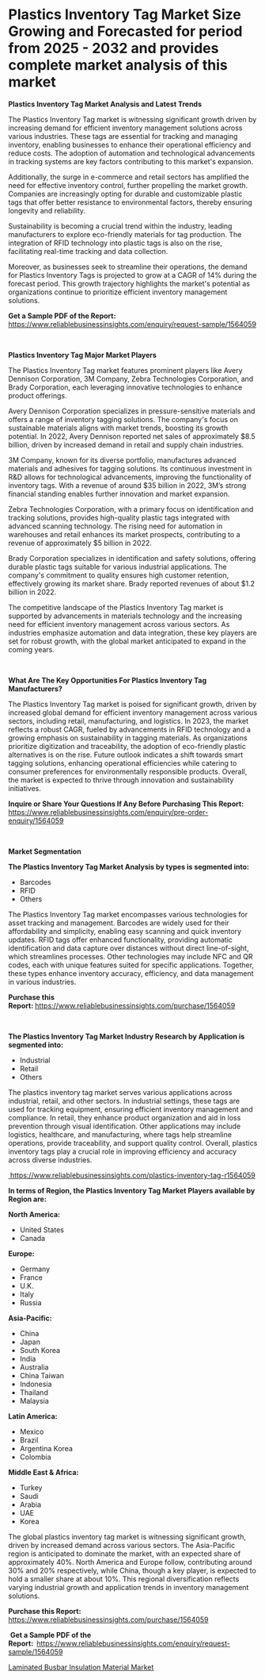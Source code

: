 <p><h1>Plastics Inventory Tag Market Size Growing and Forecasted for period from 2025 - 2032 and provides complete market analysis of this market</h1></p><p><strong>Plastics Inventory Tag Market Analysis and Latest Trends</strong></p>
<p><p>The Plastics Inventory Tag market is witnessing significant growth driven by increasing demand for efficient inventory management solutions across various industries. These tags are essential for tracking and managing inventory, enabling businesses to enhance their operational efficiency and reduce costs. The adoption of automation and technological advancements in tracking systems are key factors contributing to this market's expansion.</p><p>Additionally, the surge in e-commerce and retail sectors has amplified the need for effective inventory control, further propelling the market growth. Companies are increasingly opting for durable and customizable plastic tags that offer better resistance to environmental factors, thereby ensuring longevity and reliability.</p><p>Sustainability is becoming a crucial trend within the industry, leading manufacturers to explore eco-friendly materials for tag production. The integration of RFID technology into plastic tags is also on the rise, facilitating real-time tracking and data collection.</p><p>Moreover, as businesses seek to streamline their operations, the demand for Plastics Inventory Tags is projected to grow at a CAGR of 14% during the forecast period. This growth trajectory highlights the market's potential as organizations continue to prioritize efficient inventory management solutions.</p></p>
<p><strong>Get a Sample PDF of the Report:&nbsp;</strong> <a href="https://www.reliablebusinessinsights.com/enquiry/request-sample/1564059?utm_campaign=2177&utm_medium=2&utm_source=Github&utm_content=ia&utm_term=01022025&utm_id=plastics-inventory-tag">https://www.reliablebusinessinsights.com/enquiry/request-sample/1564059</a></p>
<p>&nbsp;</p>
<p><strong>Plastics Inventory Tag Major Market Players</strong></p>
<p><p>The Plastics Inventory Tag market features prominent players like Avery Dennison Corporation, 3M Company, Zebra Technologies Corporation, and Brady Corporation, each leveraging innovative technologies to enhance product offerings.</p><p>Avery Dennison Corporation specializes in pressure-sensitive materials and offers a range of inventory tagging solutions. The company's focus on sustainable materials aligns with market trends, boosting its growth potential. In 2022, Avery Dennison reported net sales of approximately $8.5 billion, driven by increased demand in retail and supply chain industries.</p><p>3M Company, known for its diverse portfolio, manufactures advanced materials and adhesives for tagging solutions. Its continuous investment in R&D allows for technological advancements, improving the functionality of inventory tags. With a revenue of around $35 billion in 2022, 3M’s strong financial standing enables further innovation and market expansion.</p><p>Zebra Technologies Corporation, with a primary focus on identification and tracking solutions, provides high-quality plastic tags integrated with advanced scanning technology. The rising need for automation in warehouses and retail enhances its market prospects, contributing to a revenue of approximately $5 billion in 2022.</p><p>Brady Corporation specializes in identification and safety solutions, offering durable plastic tags suitable for various industrial applications. The company's commitment to quality ensures high customer retention, effectively growing its market share. Brady reported revenues of about $1.2 billion in 2022.</p><p>The competitive landscape of the Plastics Inventory Tag market is supported by advancements in materials technology and the increasing need for efficient inventory management across various sectors. As industries emphasize automation and data integration, these key players are set for robust growth, with the global market anticipated to expand in the coming years.</p></p>
<p>&nbsp;</p>
<p><strong>What Are The Key Opportunities For Plastics Inventory Tag Manufacturers?</strong></p>
<p><p>The Plastics Inventory Tag market is poised for significant growth, driven by increased global demand for efficient inventory management across various sectors, including retail, manufacturing, and logistics. In 2023, the market reflects a robust CAGR, fueled by advancements in RFID technology and a growing emphasis on sustainability in tagging materials. As organizations prioritize digitization and traceability, the adoption of eco-friendly plastic alternatives is on the rise. Future outlook indicates a shift towards smart tagging solutions, enhancing operational efficiencies while catering to consumer preferences for environmentally responsible products. Overall, the market is expected to thrive through innovation and sustainability initiatives.</p></p>
<p><strong>Inquire or Share Your Questions If Any Before Purchasing This Report:</strong> <a href="https://www.reliablebusinessinsights.com/enquiry/pre-order-enquiry/1564059?utm_campaign=2177&utm_medium=2&utm_source=Github&utm_content=ia&utm_term=01022025&utm_id=plastics-inventory-tag">https://www.reliablebusinessinsights.com/enquiry/pre-order-enquiry/1564059</a></p>
<p>&nbsp;</p>
<p><strong>Market Segmentation</strong></p>
<p><strong>The Plastics Inventory Tag Market Analysis by types is segmented into:</strong></p>
<p><ul><li>Barcodes</li><li>RFID</li><li>Others</li></ul></p>
<p><p>The Plastics Inventory Tag market encompasses various technologies for asset tracking and management. Barcodes are widely used for their affordability and simplicity, enabling easy scanning and quick inventory updates. RFID tags offer enhanced functionality, providing automatic identification and data capture over distances without direct line-of-sight, which streamlines processes. Other technologies may include NFC and QR codes, each with unique features suited for specific applications. Together, these types enhance inventory accuracy, efficiency, and data management in various industries.</p></p>
<p><strong>Purchase this Report:&nbsp;</strong><a href="https://www.reliablebusinessinsights.com/purchase/1564059?utm_campaign=2177&utm_medium=2&utm_source=Github&utm_content=ia&utm_term=01022025&utm_id=plastics-inventory-tag">https://www.reliablebusinessinsights.com/purchase/1564059</a></p>
<p>&nbsp;</p>
<p><strong>The Plastics Inventory Tag Market Industry Research by Application is segmented into:</strong></p>
<p><ul><li>Industrial</li><li>Retail</li><li>Others</li></ul></p>
<p><p>The plastics inventory tag market serves various applications across industrial, retail, and other sectors. In industrial settings, these tags are used for tracking equipment, ensuring efficient inventory management and compliance. In retail, they enhance product organization and aid in loss prevention through visual identification. Other applications may include logistics, healthcare, and manufacturing, where tags help streamline operations, provide traceability, and support quality control. Overall, plastics inventory tags play a crucial role in improving efficiency and accuracy across diverse industries.</p></p>
<p><a href="https://www.reliablebusinessinsights.com/plastics-inventory-tag-r1564059?utm_campaign=2177&utm_medium=2&utm_source=Github&utm_content=ia&utm_term=01022025&utm_id=plastics-inventory-tag">&nbsp;https://www.reliablebusinessinsights.com/plastics-inventory-tag-r1564059</a></p>
<p><strong>In terms of Region, the Plastics Inventory Tag Market Players available by Region are:</strong></p>
<p>
    <p> <strong> North America: </strong>
        <ul>
            <li>United States</li>
            <li>Canada</li>
        </ul>
        </p> 
    <p> <strong> Europe: </strong>
        <ul>
            <li>Germany</li>
            <li>France</li>
            <li>U.K.</li>
            <li>Italy</li>
            <li>Russia</li>
        </ul>
        </p> 
    <p> <strong> Asia-Pacific: </strong>
        <ul>
            <li>China</li>
            <li>Japan</li>
            <li>South Korea</li>
            <li>India</li>
            <li>Australia</li>
            <li>China Taiwan</li>
            <li>Indonesia</li>
            <li>Thailand</li>
            <li>Malaysia</li>
        </ul>
        </p> 
    <p> <strong> Latin America: </strong>
        <ul>
            <li>Mexico</li>
            <li>Brazil</li>
            <li>Argentina Korea</li>
            <li>Colombia</li>
        </ul>
        </p> 
    <p> <strong> Middle East & Africa: </strong>
        <ul>
            <li>Turkey</li>
            <li>Saudi</li>
            <li>Arabia</li>
            <li>UAE</li>
            <li>Korea</li>
        </ul>
    </p>
    </p>
<p><p>The global plastics inventory tag market is witnessing significant growth, driven by increased demand across various sectors. The Asia-Pacific region is anticipated to dominate the market, with an expected share of approximately 40%. North America and Europe follow, contributing around 30% and 20% respectively, while China, though a key player, is expected to hold a smaller share at about 10%. This regional diversification reflects varying industrial growth and application trends in inventory management solutions.</p></p>
<p><strong>Purchase this Report: </strong><a href="https://www.reliablebusinessinsights.com/purchase/1564059?utm_campaign=2177&utm_medium=2&utm_source=Github&utm_content=ia&utm_term=01022025&utm_id=plastics-inventory-tag">https://www.reliablebusinessinsights.com/purchase/1564059</a></p>
<p>&nbsp;<strong>Get a Sample PDF of the Report:&nbsp;&nbsp;</strong><a href="https://www.reliablebusinessinsights.com/enquiry/request-sample/1564059?utm_campaign=2177&utm_medium=2&utm_source=Github&utm_content=ia&utm_term=01022025&utm_id=plastics-inventory-tag">https://www.reliablebusinessinsights.com/enquiry/request-sample/1564059</a></p>
<p><strong></strong></p>
<p><p><a href="https://github.com/LilianFaulkner65/Market-Research-Report-List-1/blob/main/laminated-busbar-insulation-material-market.md?utm_campaign=2177&utm_medium=2&utm_source=Github&utm_content=ia&utm_term=01022025&utm_id=plastics-inventory-tag">Laminated Busbar Insulation Material Market</a></p></p>
